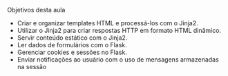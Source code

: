 Objetivos desta aula

- Criar e organizar templates HTML e processá-los com o Jinja2.
- Utilizar o Jinja2 para criar respostas HTTP em formato HTML dinâmico.
- Servir conteúdo estático com o Jinja2.
- Ler dados de formulários com o Flask.
- Gerenciar cookies e sessões no Flask.
- Enviar notificações ao usuário com o uso de mensagens armazenadas na sessão
